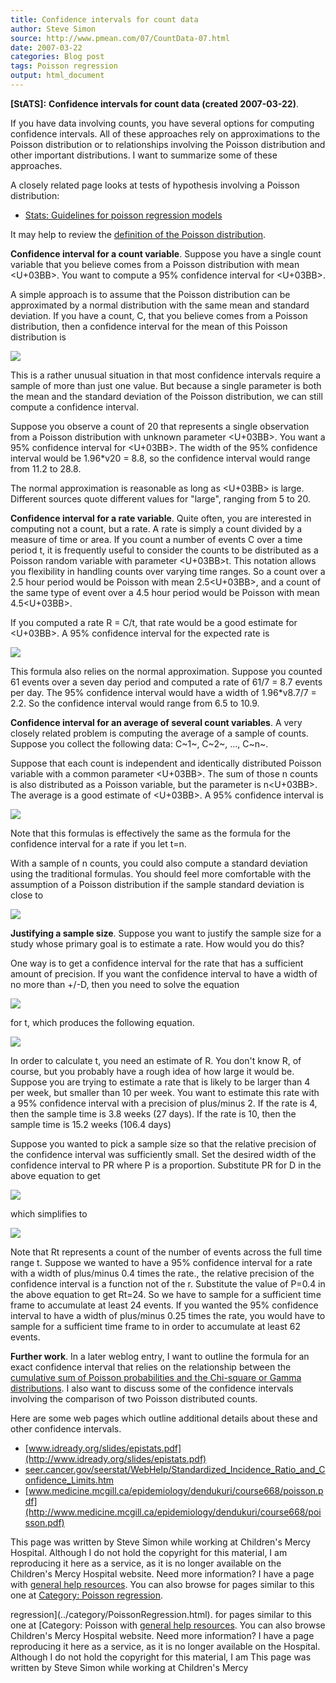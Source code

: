```yaml
---
title: Confidence intervals for count data
author: Steve Simon
source: http://www.pmean.com/07/CountData-07.html
date: 2007-03-22
categories: Blog post
tags: Poisson regression
output: html_document
---
```

**[StATS]:** **Confidence intervals for count data
(created 2007-03-22)**.

If you have data involving counts, you have several options for
computing confidence intervals. All of these approaches rely on
approximations to the Poisson distribution or to relationships involving
the Poisson distribution and other important distributions. I want to
summarize some of these approaches.

A closely related page looks at tests of hypothesis involving a Poisson
distribution:

-   [Stats: Guidelines for poisson regression
    models](../model/poisson.asp)

It may help to review the [definition of the Poisson
distribution](www.childrensmercy.org/definitions/poisson.htm).

**Confidence interval for a count variable**. Suppose you have a single
count variable that you believe comes from a Poisson distribution with
mean <U+03BB>. You want to compute a 95% confidence interval for <U+03BB>.

A simple approach is to assume that the Poisson distribution can be
approximated by a normal distribution with the same mean and standard
deviation. If you have a count, C, that you believe comes from a Poisson
distribution, then a confidence interval for the mean of this Poisson
distribution is

![](http://www.pmean.com/images/images/07/CountData-0701.gif)

This is a rather unusual situation in that most confidence intervals
require a sample of more than just one value. But because a single
parameter is both the mean and the standard deviation of the Poisson
distribution, we can still compute a confidence interval.

Suppose you observe a count of 20 that represents a single observation
from a Poisson distribution with unknown parameter <U+03BB>. You want a 95%
confidence interval for <U+03BB>. The width of the 95% confidence interval
would be 1.96*v20 = 8.8, so the confidence interval would range from
11.2 to 28.8.

The normal approximation is reasonable as long as <U+03BB> is large. Different
sources quote different values for "large", ranging from 5 to 20.

**Confidence interval for a rate variable**. Quite often, you are
interested in computing not a count, but a rate. A rate is simply a
count divided by a measure of time or area. If you count a number of
events C over a time period t, it is frequently useful to consider the
counts to be distributed as a Poisson random variable with parameter <U+03BB>t.
This notation allows you flexibility in handling counts over varying
time ranges. So a count over a 2.5 hour period would be Poisson with
mean 2.5<U+03BB>, and a count of the same type of event over a 4.5 hour period
would be Poisson with mean 4.5<U+03BB>.

If you computed a rate R = C/t, that rate would be a good estimate for
<U+03BB>. A 95% confidence interval for the expected rate is

![](http://www.pmean.com/images/images/07/CountData-0702.gif)

This formula also relies on the normal approximation. Suppose you
counted 61 events over a seven day period and computed a rate of 61/7 =
8.7 events per day. The 95% confidence interval would have a width of
1.96*v8.7/7 = 2.2. So the confidence interval would range from 6.5 to
10.9.

**Confidence interval for an average of several count variables**. A
very closely related problem is computing the average of a sample of
counts. Suppose you collect the following data: C~1~, C~2~, ..., C~n~.

Suppose that each count is independent and identically distributed
Poisson variable with a common parameter <U+03BB>. The sum of those n counts is
also distributed as a Poisson variable, but the parameter is n<U+03BB>. The
average is a good estimate of <U+03BB>. A 95% confidence interval is

![](http://www.pmean.com/images/images/07/CountData-0703.gif)

Note that this formulas is effectively the same as the formula for the
confidence interval for a rate if you let t=n.

With a sample of n counts, you could also compute a standard deviation
using the traditional formulas. You should feel more comfortable with
the assumption of a Poisson distribution if the sample standard
deviation is close to

![](http://www.pmean.com/images/images/07/CountData-0704.gif)

**Justifying a sample size**. Suppose you want to justify the sample
size for a study whose primary goal is to estimate a rate. How would you
do this?

One way is to get a confidence interval for the rate that has a
sufficient amount of precision. If you want the confidence interval to
have a width of no more than +/-D, then you need to solve the equation

![](http://www.pmean.com/images/images/07/CountData-0705.gif)

for t, which produces the following equation.

![](http://www.pmean.com/images/images/07/CountData-0706.gif)

In order to calculate t, you need an estimate of R. You don't know R,
of course, but you probably have a rough idea of how large it would be.
Suppose you are trying to estimate a rate that is likely to be larger
than 4 per week, but smaller than 10 per week. You want to estimate this
rate with a 95% confidence interval with a precision of plus/minus 2. If
the rate is 4, then the sample time is 3.8 weeks (27 days). If the rate
is 10, then the sample time is 15.2 weeks (106.4 days)

Suppose you wanted to pick a sample size so that the relative precision
of the confidence interval was sufficiently small. Set the desired width
of the confidence interval to PR where P is a proportion. Substitute PR
for D in the above equation to get

![](http://www.pmean.com/images/images/07/CountData-0707.gif)

which simplifies to

![](http://www.pmean.com/images/images/07/CountData-0708.gif)

Note that Rt represents a count of the number of events across the full
time range t. Suppose we wanted to have a 95% confidence interval for a
rate with a width of plus/minus 0.4 times the rate., the relative
precision of the confidence interval is a function not of the r.
Substitute the value of P=0.4 in the above equation to get Rt=24. So we
have to sample for a sufficient time frame to accumulate at least 24
events. If you wanted the 95% confidence interval to have a width of
plus/minus 0.25 times the rate, you would have to sample for a
sufficient time frame to in order to accumulate at least 62 events.

**Further work**. In a later weblog entry, I want to outline the formula
for an exact confidence interval that relies on the relationship between
the [cumulative sum of Poisson probabilities and the Chi-square or Gamma
distributions](CumulativeProbabilities.html). I also want to discuss
some of the confidence intervals involving the comparison of two Poisson
distributed counts.

Here are some web pages which outline additional details about these and
other confidence intervals.

-   [www.idready.org/slides/epistats.pdf](http://www.idready.org/slides/epistats.pdf)
-   [seer.cancer.gov/seerstat/WebHelp/Standardized_Incidence_Ratio_and_Confidence_Limits.htm](http://seer.cancer.gov/seerstat/WebHelp/Standardized_Incidence_Ratio_and_Confidence_Limits.htm)
-   [www.medicine.mcgill.ca/epidemiology/dendukuri/course668/poisson.pdf](http://www.medicine.mcgill.ca/epidemiology/dendukuri/course668/poisson.pdf)

This page was written by Steve Simon while working at Children's Mercy
Hospital. Although I do not hold the copyright for this material, I am
reproducing it here as a service, as it is no longer available on the
Children's Mercy Hospital website. Need more information? I have a page
with [general help resources](../GeneralHelp.html). You can also browse
for pages similar to this one at [Category: Poisson
regression](../category/PoissonRegression.html).
<!---More--->
regression](../category/PoissonRegression.html).
for pages similar to this one at [Category: Poisson
with [general help resources](../GeneralHelp.html). You can also browse
Children's Mercy Hospital website. Need more information? I have a page
reproducing it here as a service, as it is no longer available on the
Hospital. Although I do not hold the copyright for this material, I am
This page was written by Steve Simon while working at Children's Mercy

<!---Do not use
**[StATS]:** **Confidence intervals for count data
This page was written by Steve Simon while working at Children's Mercy
Hospital. Although I do not hold the copyright for this material, I am
reproducing it here as a service, as it is no longer available on the
Children's Mercy Hospital website. Need more information? I have a page
with [general help resources](../GeneralHelp.html). You can also browse
for pages similar to this one at [Category: Poisson
regression](../category/PoissonRegression.html).
--->

